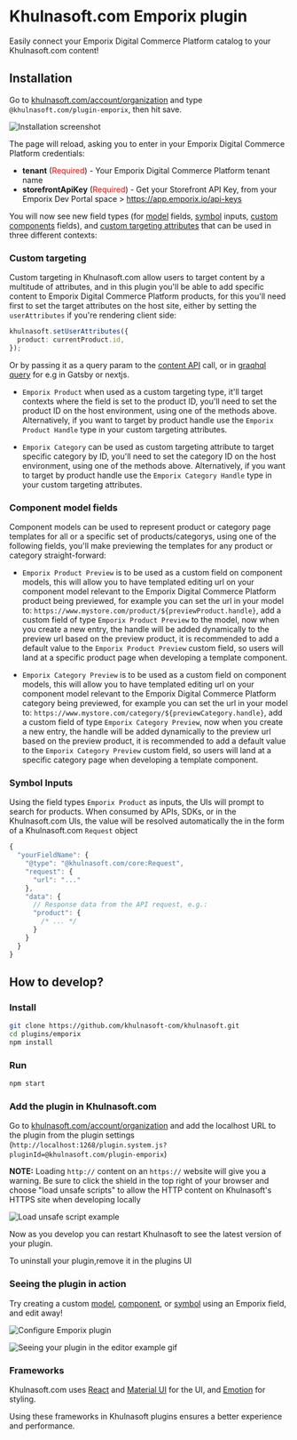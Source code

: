 # Khulnasoft.com Emporix plugin

Easily connect your Emporix Digital Commerce Platform catalog to your Khulnasoft.com content!

## Installation

Go to [khulnasoft.com/account/organization](https://khulnasoft.com/account/organization) and type `@khulnasoft.com/plugin-emporix`, then hit save.

![Installation screenshot](https://cdn.khulnasoft.com/api/v1/image/assets%2F6d39f4449e2b4e6792a793bb8c1d9615%2F18a7201313914cccae7f0311a1a614ae)

The page will reload, asking you to enter in your Emporix Digital Commerce Platform credentials: 

* **tenant** (<span style="color:red">Required</span>) - Your Emporix Digital Commerce Platform tenant name
* **storefrontApiKey** (<span style="color:red">Required</span>) - Get your Storefront API Key, from your Emporix Dev Portal space > https://app.emporix.io/api-keys

You will now see new field types (for [model](https://khulnasoft.com/c/docs/guides/getting-started-with-models) fields, [symbol](https://khulnasoft.com/c/docs/guides/symbols) inputs, [custom components](https://khulnasoft.com/c/docs/custom-react-components) fields), and [custom targeting attributes](https://www.khulnasoft.com/c/docs/guides/targeting-and-scheduling#custom-targeting) that can be used in three different contexts:

### Custom targeting

Custom targeting in Khulnasoft.com allow users to target content by a multitude of attributes, and in this plugin you'll be able to add specific content to Emporix Digital Commerce Platform products, for this you'll need first to set the target attributes on the host site, either by setting the `userAttributes` if you're rendering client side:

```ts
khulnasoft.setUserAttributes({
  product: currentProduct.id,
});
```

Or by passing it as a query param to the [content API](https://www.khulnasoft.com/c/docs/query-api#:~:text=userAttributes) call, or in [graqhql query](https://www.khulnasoft.com/c/docs/graphql-api#:~:text=with%20targeting) for e.g in Gatsby or nextjs.

- `Emporix Product` when used as a custom targeting type, it'll target contexts where the field is set to the product ID, you'll need to set the product ID on the host environment, using one of the methods above. Alternatively, if you want to target by product handle use the `Emporix Product Handle` type in your custom targeting attributes.

- `Emporix Category` can be used as custom targeting attribute to target specific category by ID, you'll need to set the category ID on the host environment, using one of the methods above. Alternatively, if you want to target by product handle use the `Emporix Category Handle` type in your custom targeting attributes.

### Component model fields

Component models can be used to represent product or category page templates for all or a specific set of products/categorys, using one of the following fields, you'll make previewing the templates for any product or category straight-forward:

- `Emporix Product Preview` is to be used as a custom field on component models, this will allow you to have templated editing url on your component model relevant to the Emporix Digital Commerce Platform product being previewed, for example you can set the url in your model to:
  `https://www.mystore.com/product/${previewProduct.handle}`, add a custom field of type `Emporix Product Preview` to the model, now when you create a new entry, the handle will be added dynamically to the preview url based on the preview product, it is recommended to add a default value to the `Emporix Product Preview` custom field, so users will land at a specific product page when developing a template component.

- `Emporix Category Preview` is to be used as a custom field on component models, this will allow you to have templated editing url on your component model relevant to the Emporix Digital Commerce Platform category being previewed, for example you can set the url in your model to:
  `https://www.mystore.com/category/${previewCategory.handle}`, add a custom field of type `Emporix Category Preview`, now when you create a new entry, the handle will be added dynamically to the preview url based on the preview product, it is recommended to add a default value to the `Emporix Category Preview` custom field, so users will land at a specific category page when developing a template component.

### Symbol Inputs

Using the field types `Emporix Product` as inputs, the UIs will prompt to search for products. When consumed by APIs, SDKs, or in the Khulnasoft.com UIs, the value will be resolved automatically the in the form of a Khulnasoft.com `Request` object

```js
{
  "yourFieldName": {
    "@type": "@khulnasoft.com/core:Request",
    "request": {
      "url": "..."
    },
    "data": {
      // Response data from the API request, e.g.:
      "product": {
        /* ... */
      }
    }
  }
}
```

## How to develop?

### Install

```bash
git clone https://github.com/khulnasoft-com/khulnasoft.git
cd plugins/emporix
npm install
```

### Run

```bash
npm start
```

### Add the plugin in Khulnasoft.com

Go to [khulnasoft.com/account/organization](https://khulnasoft.com/account/organization) and add the localhost URL to the plugin from the plugin settings (`http://localhost:1268/plugin.system.js?pluginId=@khulnasoft.com/plugin-emporix`)

**NOTE:** Loading `http://` content on an `https://` website will give you a warning. Be sure to click the shield in the top right of your browser and choose "load unsafe scripts" to allow the HTTP content on Khulnasoft's HTTPS site when developing locally

<img alt="Load unsafe script example" src="https://i.stack.imgur.com/uSaLL.png">

Now as you develop you can restart Khulnasoft to see the latest version of your plugin.

To uninstall your plugin,remove it in the plugins UI

### Seeing the plugin in action

Try creating a custom [model](https://khulnasoft.com/c/docs/guides/getting-started-with-models), [component](https://khulnasoft.com/c/docs/custom-react-components), or [symbol](https://khulnasoft.com/c/docs/guides/symbols) using an Emporix field, and edit away!

![Configure Emporix plugin](https://res.cloudinary.com/saas-ag/image/upload/v1699597606/emporix/khulnasoft-com/khulnasoft-connection.gif)

![Seeing your plugin in the editor example gif](https://res.cloudinary.com/saas-ag/image/upload/v1699597608/emporix/khulnasoft-com/khulnasoft-emporix-fields.gif)

### Frameworks

Khulnasoft.com uses [React](https://github.com/facebook/react) and [Material UI](https://github.com/mui-org/material-ui) for the UI, and [Emotion](https://github.com/emotion-js/emotion) for styling.

Using these frameworks in Khulnasoft plugins ensures a better experience and performance.